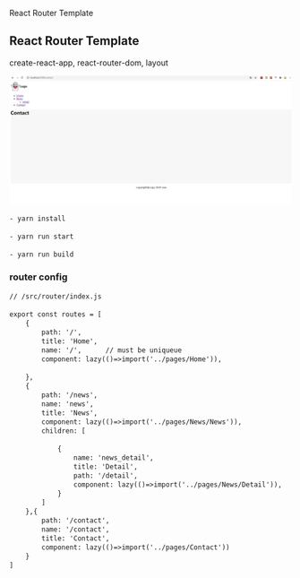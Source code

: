 React Router Template
## React Router Template
create-react-app, react-router-dom, layout

![demo](./demo.png)
```
- yarn install

- yarn run start

- yarn run build
```


### router config
```
// /src/router/index.js

export const routes = [
    {
        path: '/',
        title: 'Home',
        name: '/',      // must be uniqueue
        component: lazy(()=>import('../pages/Home')),

    },
    {
        path: '/news',
        name: 'news',
        title: 'News',
        component: lazy(()=>import('../pages/News/News')),
        children: [

            {
                name: 'news_detail',
                title: 'Detail',
                path: '/detail',
                component: lazy(()=>import('../pages/News/Detail')),
            }
        ]
    },{
        path: '/contact',
        name: '/contact',
        title: 'Contact',
        component: lazy(()=>import('../pages/Contact'))
    }
]
```
